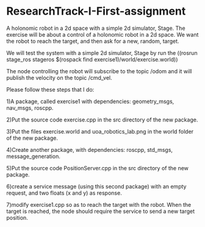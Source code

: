 # ResearchTrack-I-First-assignment
A holonomic robot in a 2d space with a simple 2d simulator, Stage.
The exercise will be about a control of a holonomic robot in a 2d space. We want the robot to reach the target, and then ask for a new, random, target.

We will test the system with a simple 2d simulator, Stage by run the ((rosrun stage_ros stageros $(rospack find exercise1)/world/exercise.world))

The node controlling the robot will subscribe to the topic /odom and it will publish the velocity on the topic /cmd_vel.

Please follow these steps that I do:

1)A package, called exercise1 with dependencies: geometry_msgs, nav_msgs, roscpp.

2)Put the source code exercise.cpp in the src directory of the new package.

3)Put the files exercise.world and uoa_robotics_lab.png in the world folder of the new package.

4)Create another package, with dependencies: roscpp, std_msgs, message_generation.

5)Put the source code PositionServer.cpp in the src directory of the new package.

6)create a service message (using this second package) with an empty request, and two floats (x and y) as response.

7)modify exercise1.cpp so as to reach the target with the robot. When the target is reached, the node should require the service to send a new target position.
